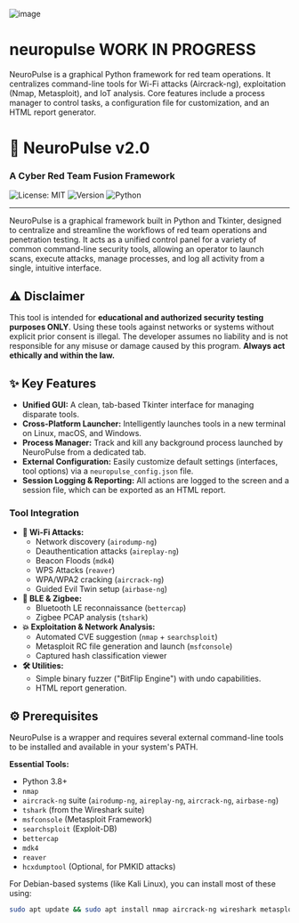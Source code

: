 ![image](https://github.com/user-attachments/assets/54b2a3b3-74cd-4b09-b870-26228831af60)

# neuropulse WORK IN PROGRESS
NeuroPulse is a graphical Python framework for red team operations. It centralizes command-line tools for Wi-Fi attacks (Aircrack-ng), exploitation (Nmap, Metasploit), and IoT analysis. Core features include a process manager to control tasks, a configuration file for customization, and an HTML report generator.

# 🧠 NeuroPulse v2.0
### A Cyber Red Team Fusion Framework

![License: MIT](https://img.shields.io/badge/License-MIT-blue.svg)
![Version](https://img.shields.io/badge/version-2.0-brightgreen)
![Python](https://img.shields.io/badge/python-3.8+-blue.svg)

---

NeuroPulse is a graphical framework built in Python and Tkinter, designed to centralize and streamline the workflows of red team operations and penetration testing. It acts as a unified control panel for a variety of common command-line security tools, allowing an operator to launch scans, execute attacks, manage processes, and log all activity from a single, intuitive interface.

<p align="center">
  </p>

## ⚠️ Disclaimer
This tool is intended for **educational and authorized security testing purposes ONLY**. Using these tools against networks or systems without explicit prior consent is illegal. The developer assumes no liability and is not responsible for any misuse or damage caused by this program. **Always act ethically and within the law.**

## ✨ Key Features

* **Unified GUI:** A clean, tab-based Tkinter interface for managing disparate tools.
* **Cross-Platform Launcher:** Intelligently launches tools in a new terminal on Linux, macOS, and Windows.
* **Process Manager:** Track and kill any background process launched by NeuroPulse from a dedicated tab.
* **External Configuration:** Easily customize default settings (interfaces, tool options) via a `neuropulse_config.json` file.
* **Session Logging & Reporting:** All actions are logged to the screen and a session file, which can be exported as an HTML report.

### Tool Integration
* **📶 Wi-Fi Attacks:**
    * Network discovery (`airodump-ng`)
    * Deauthentication attacks (`aireplay-ng`)
    * Beacon Floods (`mdk4`)
    * WPS Attacks (`reaver`)
    * WPA/WPA2 cracking (`aircrack-ng`)
    * Guided Evil Twin setup (`airbase-ng`)
* **📡 BLE & Zigbee:**
    * Bluetooth LE reconnaissance (`bettercap`)
    * Zigbee PCAP analysis (`tshark`)
* **💥 Exploitation & Network Analysis:**
    * Automated CVE suggestion (`nmap` + `searchsploit`)
    * Metasploit RC file generation and launch (`msfconsole`)
    * Captured hash classification viewer
* **🛠️ Utilities:**
    * Simple binary fuzzer ("BitFlip Engine") with undo capabilities.
    * HTML report generation.

## ⚙️ Prerequisites

NeuroPulse is a wrapper and requires several external command-line tools to be installed and available in your system's PATH.

**Essential Tools:**
* Python 3.8+
* `nmap`
* `aircrack-ng` suite (`airodump-ng`, `aireplay-ng`, `aircrack-ng`, `airbase-ng`)
* `tshark` (from the Wireshark suite)
* `msfconsole` (Metasploit Framework)
* `searchsploit` (Exploit-DB)
* `bettercap`
* `mdk4`
* `reaver`
* `hcxdumptool` (Optional, for PMKID attacks)

For Debian-based systems (like Kali Linux), you can install most of these using:
```bash
sudo apt update && sudo apt install nmap aircrack-ng wireshark metasploit-framework exploitdb bettercap mdk4 reaver -y
